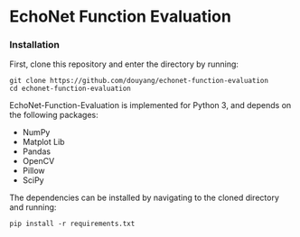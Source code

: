 # EchoNet Function Evaluation

### Installation
First, clone this repository and enter the directory by running:
```
git clone https://github.com/douyang/echonet-function-evaluation
cd echonet-function-evaluation
```

EchoNet-Function-Evaluation is implemented for Python 3, and depends on the following packages:
* NumPy
* Matplot Lib
* Pandas
* OpenCV
* Pillow
* SciPy

The dependencies can be installed by navigating to the cloned directory and running:
```
pip install -r requirements.txt
```

